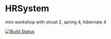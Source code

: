 HRSystem
========

mini workshop with strust 2, spring 4, hibernate 4

[![Build
Status](https://travis-ci.org/aug2/HRSystem.svg)](https://travis-ci.org/aug2/HRSystem)
